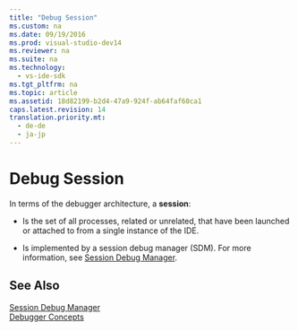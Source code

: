 ```yaml
---
title: "Debug Session"
ms.custom: na
ms.date: 09/19/2016
ms.prod: visual-studio-dev14
ms.reviewer: na
ms.suite: na
ms.technology: 
  - vs-ide-sdk
ms.tgt_pltfrm: na
ms.topic: article
ms.assetid: 18d82199-b2d4-47a9-924f-ab64faf60ca1
caps.latest.revision: 14
translation.priority.mt: 
  - de-de
  - ja-jp
---
```

# Debug Session
In terms of the debugger architecture, a **session**:  
  
-   Is the set of all processes, related or unrelated, that have been launched or attached to from a single instance of the IDE.  
  
-   Is implemented by a session debug manager (SDM). For more information, see [Session Debug Manager](../vs140/Session-Debug-Manager.md).  
  
## See Also  
 [Session Debug Manager](../vs140/Session-Debug-Manager.md)   
 [Debugger Concepts](../vs140/Debugger-Concepts.md)